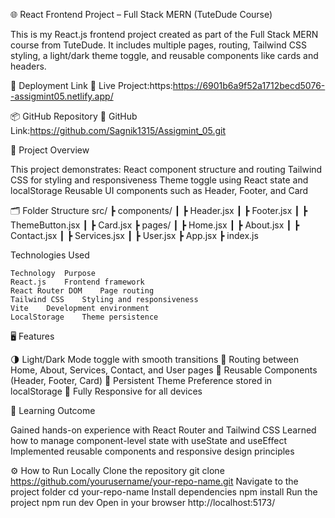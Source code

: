 🌐 React Frontend Project – Full Stack MERN (TuteDude Course)

This is my React.js frontend project created as part of the Full Stack MERN course from TuteDude.
It includes multiple pages, routing, Tailwind CSS styling, a light/dark theme toggle, and reusable components like cards and headers.

🚀 Deployment Link
  🔗 Live Project:https:https://6901b6a9f52a1712becd5076--assigmint05.netlify.app/

📦 GitHub Repository
  📂 GitHub Link:https://github.com/Sagnik1315/Assigmint_05.git

🧩 Project Overview

  This project demonstrates:
  React component structure and routing
  Tailwind CSS for styling and responsiveness
  Theme toggle using React state and localStorage
  Reusable UI components such as Header, Footer, and Card

  🗂️ Folder Structure
      src/
     ┣ components/
     ┃ ┣ Header.jsx
     ┃ ┣ Footer.jsx
     ┃ ┣ ThemeButton.jsx
     ┃ ┣ Card.jsx
     ┣ pages/
     ┃ ┣ Home.jsx
     ┃ ┣ About.jsx
     ┃ ┣ Contact.jsx
     ┃ ┣ Services.jsx
     ┃ ┣ User.jsx
     ┣ App.jsx
     ┣ index.js

 Technologies Used
 
    Technology	Purpose
    React.js	Frontend framework
    React Router DOM	Page routing
    Tailwind CSS	Styling and responsiveness
    Vite	Development environment
    LocalStorage	Theme persistence
    
🖥️ Features

  🌗 Light/Dark Mode toggle with smooth transitions
  🧭 Routing between Home, About, Services, Contact, and User pages
  🧱 Reusable Components (Header, Footer, Card)
  💾 Persistent Theme Preference stored in localStorage
  📱 Fully Responsive for all devices

🧠 Learning Outcome

  Gained hands-on experience with React Router and Tailwind CSS
  Learned how to manage component-level state with useState and useEffect
  Implemented reusable components and responsive design principles

⚙️ How to Run Locally
Clone the repository
    git clone https://github.com/yourusername/your-repo-name.git
Navigate to the project folder
    cd your-repo-name
Install dependencies
    npm install
Run the project
    npm run dev
Open in your browser
    http://localhost:5173/

